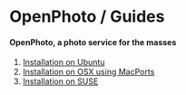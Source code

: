 OpenPhoto / Guides
=======================
#### OpenPhoto, a photo service for the masses

1. [Installation on Ubuntu][guideinstallubuntu]
1. [Installation on OSX using MacPorts][guideinstallosxmacports]
1. [Installation on SUSE][guideinstallsuse]

[guideinstallubuntu]: documentation/guides/InstallationUbuntu.markdown
[guideinstallosxmacports]: documentation/guides/InstallationOSXMacports.markdown
[guideinstallsuse]: documentation/guides/InstallationSUSE.markdown

